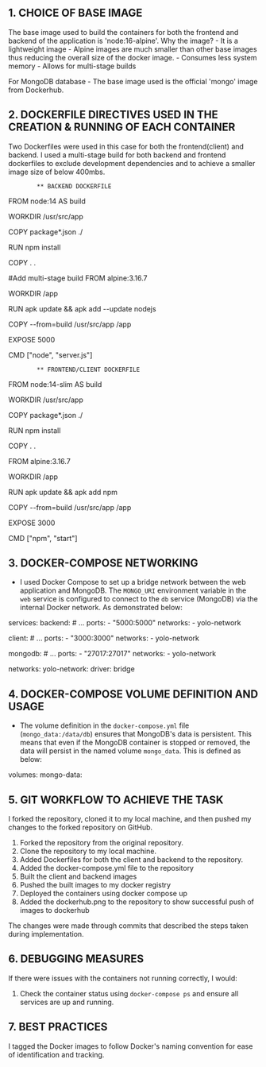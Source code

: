 ## 1. CHOICE OF BASE IMAGE

The base image used to build the containers for both the frontend and backend of the application is 'node:16-alpine'. Why the image?
        - It is a lightweight image
        - Alpine images are much smaller than other base images thus reducing the overall size of the docker image.
        - Consumes less system memory
        - Allows for multi-stage builds

For MongoDB database - The base image used is the official 'mongo' image from Dockerhub. 

## 2. DOCKERFILE DIRECTIVES USED IN THE CREATION & RUNNING OF EACH CONTAINER
Two Dockerfiles were used in this case for both the frontend(client) and backend. I used a multi-stage build for both backend and frontend dockerfiles to exclude development dependencies and to achieve a smaller image size of below 400mbs.

            ** BACKEND DOCKERFILE

FROM node:14 AS build

WORKDIR /usr/src/app

COPY package*.json ./

RUN npm install

COPY . .

#Add multi-stage build
FROM alpine:3.16.7

WORKDIR /app

RUN apk update && apk add --update nodejs

COPY --from=build /usr/src/app /app

EXPOSE 5000

CMD ["node", "server.js"]         


            ** FRONTEND/CLIENT DOCKERFILE

FROM node:14-slim AS build

WORKDIR /usr/src/app

COPY package*.json ./

RUN npm install

COPY . .

FROM alpine:3.16.7

WORKDIR /app

RUN apk update && apk add npm

COPY --from=build /usr/src/app /app

EXPOSE 3000

CMD ["npm", "start"]


## 3. DOCKER-COMPOSE NETWORKING
- I used Docker Compose to set up a bridge network between the web application and MongoDB. The `MONGO_URI` environment variable in the `web` service is configured to connect to the `db` service (MongoDB) via the internal Docker network. As demonstrated below:

services:
  backend:
    # ...
    ports:
      - "5000:5000"
    networks:
      - yolo-network

  client:
    # ...
    ports:
      - "3000:3000"
    networks:
      - yolo-network
  
  mongodb:
    # ...
    ports:
      - "27017:27017"
    networks:
      - yolo-network

networks:
  yolo-network:
    driver: bridge

## 4. DOCKER-COMPOSE VOLUME DEFINITION AND USAGE
- The volume definition in the `docker-compose.yml` file (`mongo_data:/data/db`) ensures that MongoDB's data is persistent. This means that even if the MongoDB container is stopped or removed, the data will persist in the named volume `mongo_data`. This is defined as below:

volumes:
  mongo-data:


## 5. GIT WORKFLOW TO ACHIEVE THE TASK
I forked the repository, cloned it to my local machine, and then pushed my changes to the forked repository on GitHub. 

1. Forked the repository from the original repository.
2. Clone the repository to my local machine.
3. Added Dockerfiles for both the client and backend to the repository.
4. Added the docker-compose.yml file to the repository
5. Built the client and backend images
6. Pushed the built images to my docker registry
7. Deployed the containers using docker compose up
8. Added the dockerhub.png to the repository to show successful push of images to dockerhub

The changes were made through commits that described the steps taken during implementation.


## 6. DEBUGGING MEASURES

If there were issues with the containers not running correctly, I would:
  1. Check the container status using `docker-compose ps` and ensure all services are up and running.
  

## 7. BEST PRACTICES

I tagged the Docker images to follow Docker's naming convention for ease of identification and tracking.